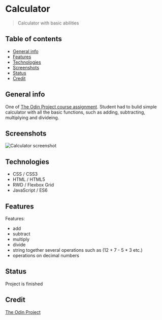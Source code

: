 # Calculator
> Calculator with basic abilities

## Table of contents
* [General info](#general-info)
* [Features](#features)
* [Technologies](#technologies)
* [Screenshots](#screenshots)
* [Status](#status)
* [Credit](#credit)


## General info
One of [The Odin Project course assignment](https://www.theodinproject.com/courses/web-development-101/lessons/calculator). Student had to bulid simple calculator with all the basic functions, such as adding, subtracting, multiplying and divideing.

## Screenshots
![Calculator screenshot](imgages/screen.png)

## Technologies
* CSS / CSS3
* HTML / HTML5
* RWD / Flexbox Grid
* JavaScript / ES6

## Features
Features:
* add
* subtract
* multiply
* divide
* string together several operations such as (12 + 7 - 5 * 3 etc.)
* operations on decimal numbers

## Status
Project is finished

## Credit
[The Odin Project](https://www.theodinproject.com/courses/html5-and-css3/lessons/positioning-and-floating-elements)
